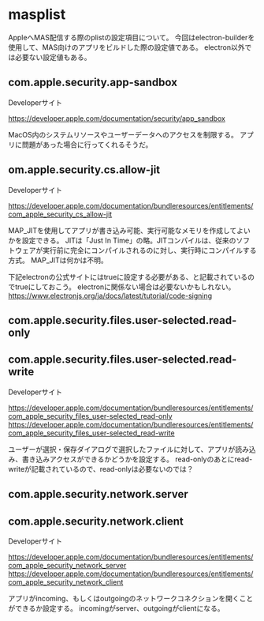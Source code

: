 # masplist
AppleへMAS配信する際のplistの設定項目について。
今回はelectron-builderを使用して、MAS向けのアプリをビルドした際の設定値である。
electron以外では必要ない設定値もある。

## com.apple.security.app-sandbox

Developerサイト

https://developer.apple.com/documentation/security/app_sandbox

MacOS内のシステムリソースやユーザーデータへのアクセスを制限する。
アプリに問題があった場合に行ってくれるそうだ。

## om.apple.security.cs.allow-jit

Developerサイト

https://developer.apple.com/documentation/bundleresources/entitlements/com_apple_security_cs_allow-jit

MAP_JITを使用してアプリが書き込み可能、実行可能なメモリを作成してよいかを設定できる。
JITは「Just In Time」の略。JITコンパイルは、従来のソフトウェアが実行前に完全にコンパイルされるのに対し、実行時にコンパイルする方式。
MAP_JITは何かは不明。

下記electronの公式サイトにはtrueに設定する必要がある、と記載されているのでtrueにしておこう。
electronに関係ない場合は必要ないかもしれない。
https://www.electronjs.org/ja/docs/latest/tutorial/code-signing


## com.apple.security.files.user-selected.read-only
## com.apple.security.files.user-selected.read-write

Developerサイト

https://developer.apple.com/documentation/bundleresources/entitlements/com_apple_security_files_user-selected_read-only
https://developer.apple.com/documentation/bundleresources/entitlements/com_apple_security_files_user-selected_read-write

ユーザーが選択・保存ダイアログで選択したファイルに対して、アプリが読み込み、書き込みアクセスができるかどうかを設定する。
read-onlyのあとにread-writeが記載されているので、read-onlyは必要ないのでは？

## com.apple.security.network.server
## com.apple.security.network.client

Developerサイト

https://developer.apple.com/documentation/bundleresources/entitlements/com_apple_security_network_server
https://developer.apple.com/documentation/bundleresources/entitlements/com_apple_security_network_client

アプリがincoming、もしくはoutgoingのネットワークコネクションを開くことができるか設定する。
incomingがserver、outgoingがclientになる。
